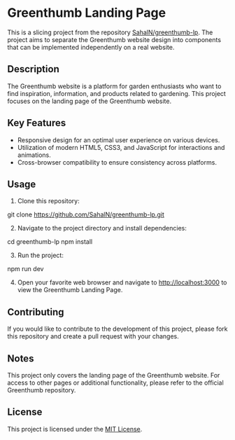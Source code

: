 # Greenthumb Landing Page

This is a slicing project from the repository [SahalN/greenthumb-lp](https://github.com/SahalN/greenthumb-lp). The project aims to separate the Greenthumb website design into components that can be implemented independently on a real website.

## Description

The Greenthumb website is a platform for garden enthusiasts who want to find inspiration, information, and products related to gardening. This project focuses on the landing page of the Greenthumb website.

## Key Features

- Responsive design for an optimal user experience on various devices.
- Utilization of modern HTML5, CSS3, and JavaScript for interactions and animations.
- Cross-browser compatibility to ensure consistency across platforms.

## Usage

1. Clone this repository:

git clone https://github.com/SahalN/greenthumb-lp.git

2. Navigate to the project directory and install dependencies:

cd greenthumb-lp
npm install


3. Run the project:

npm run dev

4. Open your favorite web browser and navigate to [http://localhost:3000](http://localhost:3000) to view the Greenthumb Landing Page.

## Contributing

If you would like to contribute to the development of this project, please fork this repository and create a pull request with your changes.

## Notes

This project only covers the landing page of the Greenthumb website. For access to other pages or additional functionality, please refer to the official Greenthumb repository.

## License

This project is licensed under the [MIT License](LICENSE).

